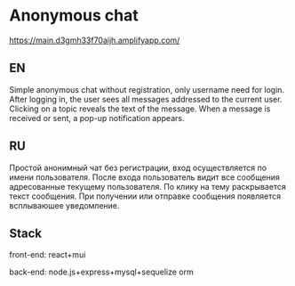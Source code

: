 # Anonymous chat
https://main.d3gmh33f70aijh.amplifyapp.com/

## EN

Simple anonymous chat without registration, only username need for login. After logging in, the user sees all messages addressed to the current user. Clicking on a topic reveals the text of the message. When a message is received or sent, a pop-up notification appears. 

## RU

Простой анонимный чат без регистрации, вход осуществляется по имени пользователя. После входа пользователь видит все сообщения адресованные текущему пользователя. По клику на тему раскрывается текст сообщения. При получении или отправке сообщения появляется всплываюшее уведомление. 

## Stack

front-end: react+mui

 back-end: node.js+express+mysql+sequelize orm

